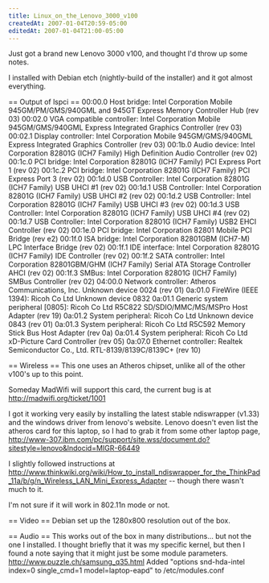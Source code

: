 ```yaml
---
title: Linux_on_the_Lenovo_3000_v100
createdAt: 2007-01-04T20:59-05:00
editedAt: 2007-01-04T21:00-05:00
---
```


Just got a brand new Lenovo 3000 v100, and thought I'd throw up some notes.

I installed with Debian etch (nightly-build of the installer) and it got almost everything.

== Output of lspci ==
00:00.0 Host bridge: Intel Corporation Mobile 945GM/PM/GMS/940GML and 945GT Express Memory Controller Hub (rev 03)
00:02.0 VGA compatible controller: Intel Corporation Mobile 945GM/GMS/940GML Express Integrated Graphics Controller (rev 03)
00:02.1 Display controller: Intel Corporation Mobile 945GM/GMS/940GML Express Integrated Graphics Controller (rev 03)
00:1b.0 Audio device: Intel Corporation 82801G (ICH7 Family) High Definition Audio Controller (rev 02)
00:1c.0 PCI bridge: Intel Corporation 82801G (ICH7 Family) PCI Express Port 1 (rev 02)
00:1c.2 PCI bridge: Intel Corporation 82801G (ICH7 Family) PCI Express Port 3 (rev 02)
00:1d.0 USB Controller: Intel Corporation 82801G (ICH7 Family) USB UHCI #1 (rev 02)
00:1d.1 USB Controller: Intel Corporation 82801G (ICH7 Family) USB UHCI #2 (rev 02)
00:1d.2 USB Controller: Intel Corporation 82801G (ICH7 Family) USB UHCI #3 (rev 02)
00:1d.3 USB Controller: Intel Corporation 82801G (ICH7 Family) USB UHCI #4 (rev 02)
00:1d.7 USB Controller: Intel Corporation 82801G (ICH7 Family) USB2 EHCI Controller (rev 02)
00:1e.0 PCI bridge: Intel Corporation 82801 Mobile PCI Bridge (rev e2)
00:1f.0 ISA bridge: Intel Corporation 82801GBM (ICH7-M) LPC Interface Bridge (rev 02)
00:1f.1 IDE interface: Intel Corporation 82801G (ICH7 Family) IDE Controller (rev 02)
00:1f.2 SATA controller: Intel Corporation 82801GBM/GHM (ICH7 Family) Serial ATA Storage Controller AHCI (rev 02)
00:1f.3 SMBus: Intel Corporation 82801G (ICH7 Family) SMBus Controller (rev 02)
04:00.0 Network controller: Atheros Communications, Inc. Unknown device 0024 (rev 01)
0a:01.0 FireWire (IEEE 1394): Ricoh Co Ltd Unknown device 0832
0a:01.1 Generic system peripheral [0805]: Ricoh Co Ltd R5C822 SD/SDIO/MMC/MS/MSPro Host Adapter (rev 19)
0a:01.2 System peripheral: Ricoh Co Ltd Unknown device 0843 (rev 01)
0a:01.3 System peripheral: Ricoh Co Ltd R5C592 Memory Stick Bus Host Adapter (rev 0a)
0a:01.4 System peripheral: Ricoh Co Ltd xD-Picture Card Controller (rev 05)
0a:07.0 Ethernet controller: Realtek Semiconductor Co., Ltd. RTL-8139/8139C/8139C+ (rev 10)


== Wireless ==
This one uses an Atheros chipset, unlike all of the other v100's up to this point.

Someday MadWifi will support this card, the current bug is at http://madwifi.org/ticket/1001

I got it working very easily by installing the latest stable ndiswrapper (v1.33) and the windows driver from lenovo's website. Lenovo doesn't even list the atheros card for this laptop, so I had to grab it from some other laptop page, http://www-307.ibm.com/pc/support/site.wss/document.do?sitestyle=lenovo&lndocid=MIGR-66449

I slightly followed instructions at http://www.thinkwiki.org/wiki/How_to_install_ndiswrapper_for_the_ThinkPad_11a/b/g/n_Wireless_LAN_Mini_Express_Adapter -- though there wasn't much to it.

I'm not sure if it will work in 802.11n mode or not.

== Video ==
Debian set up the 1280x800 resolution out of the box.

== Audio ==
This works out of the box in many distributions... but not the one I installed. I thought briefly that it was my specific kernel, but then I found a note saying that it might just be some module parameters.
http://www.puzzle.ch/samsung_q35.html
Added "options snd-hda-intel index=0 single_cmd=1 model=laptop-eapd"
to /etc/modules.conf



